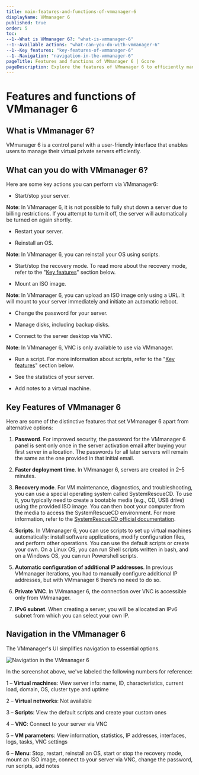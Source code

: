 ```yaml
---
title: main-features-and-functions-of-vmmanager-6
displayName: VMmanager 6
published: true
order: 5
toc:
--1--What is VMmanager 6?: "what-is-vmmanager-6"
--1--Available actions: "what-can-you-do-with-vmmanager-6"
--1--Key features: "key-features-of-vmmanager-6"
--1--Navigation: "navigation-in-the-vmmanager-6"
pageTitle: Features and functions of VMmanager 6 | Gcore
pageDescription: Explore the features of VMmanager 6 to efficiently manage Virtual Servers. Perform key actions like OS reinstallation, script running, and more.
---
```

# Features and functions of VMmanager 6

## What is VMmanager 6?

VMmanager 6 is a control panel with a user-friendly interface that enables users to manage their virtual private servers efficiently.

## What can you do with VMmanager 6?

Here are some key actions you can perform via VMmanager6:

- Start/stop your server. 

**Note**: In VMmanager 6, it is not possible to fully shut down a server due to billing restrictions. If you attempt to turn it off, the server will automatically be turned on again shortly.

- Restart your server.

- Reinstall an OS. 

**Note**: In VMmanager 6, you can reinstall your OS using scripts.

- Start/stop the recovery mode. To read more about the recovery mode, refer to the "<a href="https://gcore.com/docs/hosting/virtual-servers/manage/main-features-and-functions-of-vmmanager-6#key-features-of-vmmanager-6">Key features</a>" section below.

- Mount an ISO image.

**Note**: In VMmanager 6, you can upload an ISO image only using a URL. It will mount to your server immediately and initiate an automatic reboot.

- Change the password for your server.

- Manage disks, including backup disks.

- Connect to the server desktop via VNC. 

**Note**: In VMmanager 6, VNC is only available to use via VMmanager.

- Run a script. For more information about scripts, refer to the "<a href="https://gcore.com/docs/hosting/virtual-servers/manage/main-features-and-functions-of-vmmanager-6#key-features-of-vmmanager-6">Key features</a>" section below. 

- See the statistics of your server.

- Add notes to a virtual machine.

## Key Features of VMmanager 6

Here are some of the distinctive features that set VMmanager 6 apart from alternative options:

1. **Password**. For improved security, the password for the VMmanager 6 panel is sent only once in the server activation email after buying your first server in a location. The passwords for all later servers will remain the same as the one provided in that initial email.

2. **Faster deployment time**. In VMmanager 6, servers are created in 2–5 minutes.

3. **Recovery mode**. For VM maintenance, diagnostics, and troubleshooting, you can use a special operating system called SystemRescueCD. To use it, you typically need to create a bootable media (e.g., CD, USB drive) using the provided ISO image. You can then boot your computer from the media to access the SystemRescueCD environment. For more information, refer to the <a href="https://system-rescue-cd.org/manual" target="_blank">SystemRescueCD official documentation</a>.

4. **Scripts**. In VMmanager 6, you can use scripts to set up virtual machines automatically: install software applications, modify configuration files, and perform other operations. You can use the default scripts or create your own. On a Linux OS, you can run Shell scripts written in bash, and on a Windows OS, you can run Powershell scripts.

5. **Automatic configuration of additional IP addresses**. In previous VMmanager iterations, you had to manually configure additional IP addresses, but with VMmanager 6 there’s no need to do so.

6. **Private VNC**. In VMmanager 6, the connection over VNC is accessible only from VMmanager.

7. **IPv6 subnet**. When creating a server, you will be allocated an IPv6 subnet from which you can select your own IP.

## Navigation in the VMmanager 6

The VMmanager's UI simplifies navigation to essential options. 

<img src="https://assets.gcore.pro/docs/hosting/virtual-servers/manage/vmmanager-6/1-navigation.jpg" alt="Navigation in the VMmanager 6"> 

In the screenshot above, we've labeled the following numbers for reference:

1 – **Virtual machines**: View server info: name, ID, characteristics, current load, domain, OS, cluster type and uptime

2 – **Virtual networks**: Not available

3 – **Scripts**: View the default scripts and create your custom ones

4 – **VNC**: Connect to your server via VNC

5 – **VM parameters**: View information, statistics, IP addresses, interfaces, logs, tasks, VNC settings

6 – **Menu**: Stop, restart, reinstall an OS, start or stop the recovery mode, mount an ISO image, connect to your server via VNC, change the password, run scripts, add notes
